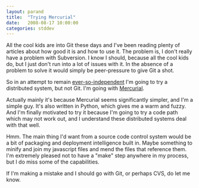 ```yaml
---
layout: parand
title:  "Trying Mercurial"
date:   2008-08-17 10:00:00
categories: stddev
---
```

All the cool kids are into Git these days and I've been reading plenty of articles about how good it is and how to use it. The problem is, I don't really have a problem with Subversion. I know I should, because all the cool kids do, but I just don't run into a lot of issues with it. In the absence of a problem to solve it would simply be peer-pressure to give Git a shot.

So in an attempt to remain [ever-so-independent](/web/20101222051957/http://www.youtube.com/watch?v=qANMjwLmo6Y) I'm going to try a distributed system, but not Git. I'm going with [Mercurial](/web/20101222051957/http://www.selenic.com/mercurial/wiki/).

Actually mainly it's because Mercurial seems significantly simpler, and I'm a simple guy. It's also written in Python, which gives me a warm and fuzzy. And I'm finally motivated to try it because I'm going to try a code path which may not work out, and I understand these distributed systems deal with that well.

Hmm. The main thing I'd want from a source code control system would be a bit of packaging and deployment intelligence built in. Maybe something to minify and join my javascript files and mend the files that reference them. I'm extremely pleased not to have a "make" step anywhere in my process, but I do miss some of the capabilities.

If I'm making a mistake and I should go with Git, or perhaps CVS, do let me know.
